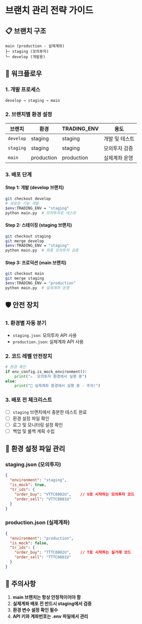 # 브랜치 관리 전략 가이드

## 📋 브랜치 구조

```
main (production - 실제계좌)
├─ staging (모의투자)
└─ develop (개발용)
```

## 🔄 워크플로우

### 1. 개발 프로세스
```bash
develop → staging → main
```

### 2. 브랜치별 환경 설정

| 브랜치 | 환경 | TRADING_ENV | 용도 |
|--------|------|-------------|------|
| `develop` | staging | staging | 개발 및 테스트 |
| `staging` | staging | staging | 모의투자 검증 |
| `main` | production | production | 실제계좌 운영 |

### 3. 배포 단계

#### Step 1: 개발 (develop 브랜치)
```bash
git checkout develop
# 새로운 기능 개발
$env:TRADING_ENV = "staging"
python main.py  # 모의투자로 테스트
```

#### Step 2: 스테이징 (staging 브랜치)
```bash
git checkout staging
git merge develop
$env:TRADING_ENV = "staging"
python main.py  # 최종 모의투자 검증
```

#### Step 3: 프로덕션 (main 브랜치)
```bash
git checkout main
git merge staging
$env:TRADING_ENV = "production"
python main.py  # 실제계좌 운영
```

## 🛡️ 안전 장치

### 1. 환경별 자동 분기
- `staging.json`: 모의투자 API 사용
- `production.json`: 실제계좌 API 사용

### 2. 코드 레벨 안전장치
```python
# 환경 확인
if env_config.is_mock_environment():
    print("⚠️  모의투자 환경에서 실행 중")
else:
    print("🚨 실제계좌 환경에서 실행 중 - 주의!")
```

### 3. 배포 전 체크리스트
- [ ] `staging` 브랜치에서 충분한 테스트 완료
- [ ] 환경 설정 파일 확인
- [ ] 로그 및 모니터링 설정 확인
- [ ] 백업 및 롤백 계획 수립

## 🔧 환경 설정 파일 관리

### staging.json (모의투자)
```json
{
  "environment": "staging",
  "is_mock": true,
  "tr_ids": {
    "order_buy": "VTTC0802U",    // V로 시작하는 모의투자 코드
    "order_sell": "VTTC0801U"
  }
}
```

### production.json (실제계좌)
```json
{
  "environment": "production", 
  "is_mock": false,
  "tr_ids": {
    "order_buy": "TTTC0802U",    // T로 시작하는 실거래 코드
    "order_sell": "TTTC0801U"
  }
}
```

## 📝 주의사항

1. **main 브랜치는 항상 안정적이어야 함**
2. **실제계좌 배포 전 반드시 staging에서 검증**
3. **환경 변수 설정 확인 필수**
4. **API 키와 계좌번호는 .env 파일에서 관리**
